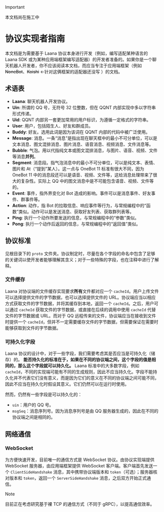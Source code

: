 > [!IMPORTANT]
> 本文档尚在施工中

# 协议实现者指南

本文档是为需要基于 Laana 协议本身进行开发（例如，编写适配某种语言的 Laana SDK 或为某种应用端框架编写适配器）的开发者准备的。如果你是一个聊天机器人开发者，你不应该阅读本文档，而应当专注于应用端框架（例如 ~~NoneBot~~、~~Koishi~~ ←针对这俩框架的适配器还没写 ）的文档。

## 术语表

- **Laana**: 聊天机器人开发协议。
- **Uin**: 所谓的 QQ 号，无符号 32 位整数，但在 QQNT 内部实现中多以字符串形式传递。
- **Uid**: QQNT 内部另一套更加常用的用户标识，为遵循一定格式的字符串。
- **User**: 用户，包括陌生人、好友和群成员。
- **Buddy**: 好友。选用此词是因为该词在 QQNT 内部的代码中被广泛使用。
- **Message**: 消息。一条“消息”是指出现在聊天框中的最小不可分单位，可以是文本消息、图文混排消息、图片消息、语音消息、视频消息、文件消息等。
- **Bubble**: 气泡。用以代指纯文本或图文混排消息，与图片、语音、视频、文件等消息**并列**。
- **Segment**: 消息段。指气泡消息中的最小不可分单位，可以是纯文本、表情、图片和 At（“提到”某人）。这一点与 OneBot 11 标准有很大不同，因为 OneBot 11 中的消息段还可以是语音、视频、文件等，这给消息处理带来了很大的复杂性。实际上 QQ 中的图文消息中是不可能包含语音、视频、文件等的。
- **Event**: 事件，指外界变化对 Bot 造成的影响。事件可以是消息事件、好友事件、群事件等。
- **Action**: 动作，指 Bot 的拉取信息、响应事件等行为，与常规编程中的“函数”类似。动作可以是发送消息、获取好友列表、获取群列表等。
- **Ping**: 执行一个动作所要发送的信息，与常规编程中的“参数”类似。
- **Pong**: 执行一个动作后返回的信息，与常规编程中的“返回值”类似。

## 协议标准

见根目录下的 `proto` 文件夹。协议制定时，尽量在各个字段的命名中包含了足够的关键词以使开发者能够理解其含义；对于一些特殊的字段，也在注释中进行了解释。

### 文件缓存

Laana 对协议端的文件缓存实现要求**所有**文件都对应一个 `cacheId`。用户上传文件可以选择提供文件的字节数据，也可以选择提供文件的 URL。协议端应当以相应方式获取文件的字节数据，并将其缓存到本地，返回一个 `cacheId`。之后，用户可以通过 `cacheId` 获取文件的字节数据，或直接在后续的调用中使用 `cacheId` 代替文件的字节数据或 URL。而对于 QQ 远程传来的文件，协议端应当在接收到文件时提供一个 `cacheId`，但并不一定需要缓存文件的字节数据，但需要保证在需要时能够获取到文件的字节数据。

### 可持久化字段

Laana 协议的设计中，对于一些字段，我们需要考虑其是否应当是可持久化（储存）的。 **能否持久化的标准在于，如果在不同的协议端之间，这个字段的值是相同的，那么这个字段就可以持久化。** Laana 标准中的大多数字段，例如 `cacheId`，不同的实现端可能有不同的生成规则，因此不应当持久化。字段不能持久化并不代表它们没有意义，而是因为它们的意义在不同的协议端之间可能不同，因此不应当在持久化时假设其意义。它们仍然可以在运行时使用。

然而，仍然有一些字段是可以持久化的：
- `uin`：用户的 QQ 号。
- `msgSeq`：消息序列号。因为消息序列号是由 QQ 服务器生成的，因此在不同的协议端之间是相同的。

## 网络通信

### WebSocket

为方便快速开发，目前唯一的通信方式是 WebSocket 协议。由协议实现端提供 WebSocket 服务器，由应用端框架提供 WebSocket 客户端。客户端首先发送一个 `ClientSideHandshake` 消息，其中携带协议端版本和 `token`（可选）；服务器核对版本和 `token`，返回一个 `ServerSideHandshake` 消息，之后双方开始正式通信。

> [!NOTE]
> 目前正在考虑研究基于裸 TCP 的通信方式（不同于 gRPC），以提高通信效率。